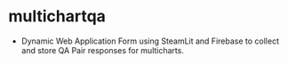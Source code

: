 # multichartqa
- Dynamic Web Application Form using SteamLit and Firebase to collect and store QA Pair responses for multicharts.
